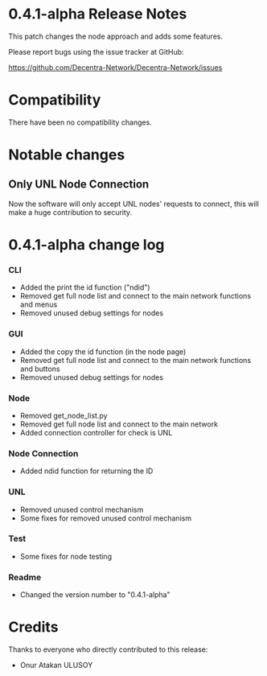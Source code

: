0.4.1-alpha Release Notes
====================

This patch changes the node approach and adds some features.

Please report bugs using the issue tracker at GitHub:

  <https://github.com/Decentra-Network/Decentra-Network/issues>

Compatibility
==============

There have been no compatibility changes.

Notable changes
===============

## Only UNL Node Connection

Now the software will only accept UNL nodes' requests to connect, 
this will make a huge contribution to security.

0.4.1-alpha change log
=================

### CLI
- Added the print the id function ("ndid")
- Removed get full node list and connect to the main network functions and menus 
- Removed unused debug settings for nodes

### GUI
- Added the copy the id function (in the node page)
- Removed get full node list and connect to the main network functions and buttons
- Removed unused debug settings for nodes

### Node
- Removed get_node_list.py
- Removed get full node list and connect to the main network
- Added connection controller for check is UNL

### Node Connection
- Added ndid function for returning the ID

### UNL
- Removed unused control mechanism
- Some fixes for removed unused control mechanism

### Test
- Some fixes for node testing

### Readme
- Changed the version number to "0.4.1-alpha"

Credits
=======

Thanks to everyone who directly contributed to this release:

- Onur Atakan ULUSOY
